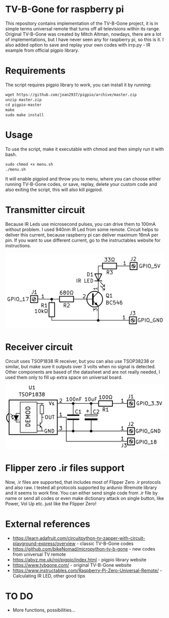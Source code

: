 # TV-B-Gone for raspberry pi
This repository contains implementation of the TV-B-Gone project, it is in simple terms universal remote that turns off all televisions within its range. Original TV-B-Gone was created by Mitch Altman, nowdays, there are a lot of implementations, but I have never seen any for raspberry pi, so this is it. I also added option to save and replay your own codes with irrp.py - IR example from official pigpio library. 
# Requirements
The script requires pigpio library to work, you can install it by running:
```
wget https://github.com/joan2937/pigpio/archive/master.zip
unzip master.zip
cd pigpio-master
make
sudo make install
```
# Usage
To use the script, make it executable with chmod and then simply run it with bash.
```
sudo chmod +x menu.sh
./menu.sh
```
It will enable pigpiod and throw you to menu, where you can choose either running TV-B-Gone codes, or save, replay, delete your custom code and also exiting the script, this will also kill pigpiod.
# Transmitter circuit
Because IR Leds use microsecond pulses, you can drive them to 100mA without problem. I used 940nm IR Led from some remote. Circuit helps to deliver this current, because raspberry pi can deliver maximum 16mA per pin. If you want to use different current, go to the instructables website for instructions.

![TX](images/TX.png)
# Receiver circuit
Circuit uses TSOP1838 IR receiver, but you can also use TSOP38238 or similar, but make sure it outputs over 3 volts when no signal is detected. Other components are based of the datasheet and are not really needed, I used them only to fill up extra space on universal board.

![RX](images/RX.png)
# Flipper zero .ir files support
Now, .ir files are supported, that includes most of Flipper Zero .ir protocols and also raw. I tested all protocols supported by ardunio IRremote library and it seems to work fine. You can either send single code from .ir file by name or send all codes or even make dictionary attack on single button, like Power, Vol Up etc. just like the Flipper Zero!
# External references
- https://learn.adafruit.com/circuitpython-tv-zapper-with-circuit-playground-express/overview - classic TV-B-Gone codes
- https://github.com/bikeNomad/micropython-tv-b-gone - new codes from universal TV remote
- https://abyz.me.uk/rpi/pigpio/index.html - pigpio library website
- https://www.tvbgone.com/ - original TV-B-Gone website
- https://www.instructables.com/Raspberry-Pi-Zero-Universal-Remote/ - Calculating IR LED, other good tips
# TO DO
- More functions, possibilities...
